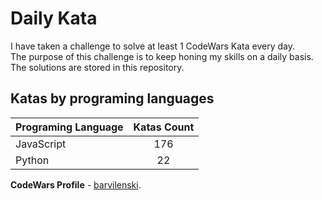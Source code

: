 # Daily Kata

I have taken a challenge to solve at least 1 CodeWars Kata every day.  
The purpose of this challenge is to keep honing my skills on a daily basis.  
The solutions are stored in this repository.

## Katas by programing languages

| Programing Language | Katas Count |
| ------------------- | :---------: |
| JavaScript          |         176 |
| Python              |          22 |


**CodeWars Profile** - [barvilenski](https://www.codewars.com/users/vbarv24).
